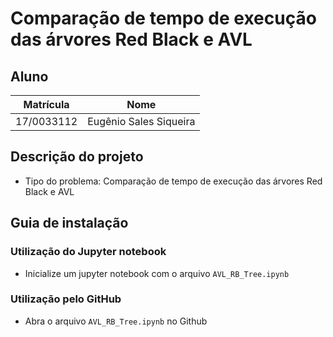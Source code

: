 # Comparação de tempo de execução das árvores Red Black e AVL

## Aluno  
| Matrícula | Nome |  
|-----------------------|---------------------|  
| 17/0033112 | Eugênio Sales Siqueira |  
  
## Descrição do projeto

* Tipo do problema: Comparação de tempo de execução das árvores Red Black e AVL

## Guia de instalação
### Utilização do Jupyter notebook
* Inicialize um jupyter notebook com o arquivo `AVL_RB_Tree.ipynb`

### Utilização pelo GitHub
* Abra o arquivo `AVL_RB_Tree.ipynb` no Github
